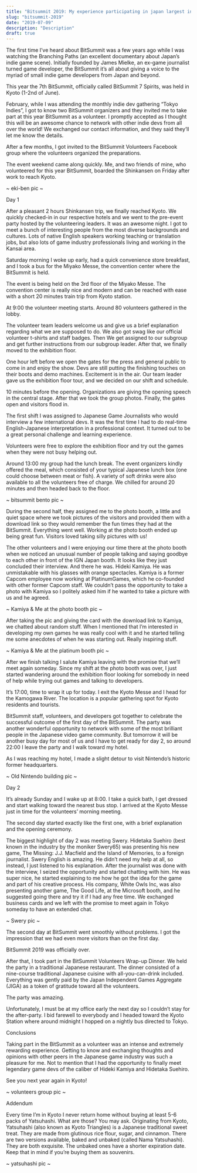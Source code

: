 ```yaml
---
title: "Bitsummit 2019: My experience participating in japan largest indie game show as a volunteer"
slug: "bitsummit-2019"
date: "2019-07-09"
description: "Description"
draft: true
---
```


The first time I’ve heard about BitSummit was a few years ago while I was watching the Branching Paths (an excellent documentary about Japan’s indie game scene). Initially founded by James Mielke, an ex-game journalist turned game developer, the BitSummit it’s all about giving a voice to the myriad of small indie game developers from Japan and beyond. 

This year the 7th BitSummit, officially called BitSummit 7 Spirits, was held in Kyoto (1-2nd of June).

February, while I was attending the monthly indie dev gathering “Tokyo Indies”, I got to know two BitSummit organizers and they invited me to take part at this year BitSummit as a volunteer. I promptly accepted as I thought this will be an awesome chance to network with other indie devs from all over the world! We exchanged our contact information, and they said they’ll let me know the details.

After a few months, I got invited to the BitSummit Volunteers Facebook group where the volunteers organized the preparations.

The event weekend came along quickly. Me, and two friends of mine, who volunteered for this year BitSummit, boarded the Shinkansen on Friday after work to reach Kyoto.

~ eki-ben pic ~

Day 1

After a pleasant 2 hours Shinkansen trip, we finally reached Kyoto. We quickly checked-in in our respective hotels and we went to the pre-event party hosted by the volunteering leaders. It was an awesome night. I got to meet a bunch of interesting people from the most diverse backgrounds and cultures. Lots of native English speakers working teaching or translation jobs, but also lots of game industry professionals living and working in the Kansai area. 

Saturday morning I woke up early, had a quick convenience store breakfast, and I took a bus for the Miyako Messe, the convention center where the BitSummit is held.

The event is being held on the 3rd floor of the Miyako Messe. The convention center is really nice and modern and can be reached with ease with a short 20 minutes train trip from Kyoto station.  

At 9:00 the volunteer meeting starts. Around 80 volunteers gathered in the lobby. 

The volunteer team leaders welcome us and give us a brief explanation regarding what we are supposed to do. We also got swag like our official volunteer t-shirts and staff badges. Then We get assigned to our subgroup and get further instructions from our subgroup leader.
After that, we finally moved to the exhibition floor.

One hour left before we open the gates for the press and general public to come in and enjoy the show. Devs are still putting the finishing touches on their boots and demo machines. Excitement is in the air. Our team leader gave us the exhibition floor tour, and we decided on our shift and schedule.

10 minutes before the opening. Organizations are giving the opening speech in the central stage. After that we took the group photos. Finally, the gates open and visitors flood in.

The first shift I was assigned to Japanese Game Journalists who would interview a few international devs. It was the first time I had to do real-time English-Japanese interpretation in a professional context. It turned out to be a great personal challenge and learning experience. 

Volunteers were free to explore the exhibition floor and try out the games when they were not busy helping out.

Around 13:00 my group had the lunch break. The event organizers kindly offered the meal, which consisted of your typical Japanese lunch box (one could choose between meat or fish). A variety of soft drinks were also available to all the volunteers free of charge. We chilled for around 20 minutes and then headed back to the floor.

~ bitsummit bento pic ~

During the second half, they assigned me to the photo booth, a little and quiet space where we took pictures of the visitors and provided them with a download link so they would remember the fun times they had at the BitSummit. Everything went well. Working at the photo booth ended up being great fun. Visitors loved taking silly pictures with us!

The other volunteers and I were enjoying our time there at the photo booth when we noticed an unusual number of people talking and saying goodbye to each other in front of the IGN Japan booth. It looks like they just concluded their interview. And there he was. Hideki Kamiya. He was unmistakable with his glasses with orange spectacles. Kamiya is a former Capcom employee now working at PlatinumGames, which he co-founded with other former Capcom staff. We couldn’t pass the opportunity to take a photo with Kamiya so I politely asked him if he wanted to take a picture with us and he agreed. 

~ Kamiya & Me at the photo booth pic ~

After taking the pic and giving the card with the download link to Kamiya, we chatted about random stuff. When I mentioned that I’m interested in developing my own games he was really cool with it and he started telling me some anecdotes of when he was starting out. Really inspiring stuff.

~ Kamiya & Me at the platinum booth pic ~

After we finish talking I salute Kamiya leaving with the promise that we’ll meet again someday. Since my shift at the photo booth was over, I just started wandering around the exhibition floor looking for somebody in need of help while trying out games and talking to developers. 

It’s 17:00, time to wrap it up for today. I exit the Kyoto Messe and I head for the Kamogawa River. The location is a popular gathering spot for Kyoto residents and tourists.

BitSummit staff, volunteers, and developers got together to celebrate the successful outcome of the first day of the BitSummit. The party was another wonderful opportunity to network with some of the most brilliant people in the Japanese video game community. But tomorrow it will be another busy day for most of us and I have to get ready for day 2, so around 22:00 I leave the party and I walk toward my hotel.

As I was reaching my hotel, I made a slight detour to visit Nintendo’s historic former headquarters.

~ Old Nintendo building pic ~

Day 2

It’s already Sunday and I wake up at 8:00. I take a quick bath, I get dressed and start walking toward the nearest bus stop. I arrived at the Kyoto Messe just in time for the volunteers’ morning meeting.

The second day started exactly like the first one, with a brief explanation and the opening ceremony.

The biggest highlight of day 2 was meeting Swery. Hidetaka Suehiro (best known in the industry by the moniker Swery65) was presenting his new game, The Missing: J.J. Macfield and the Island of Memories, to a foreign journalist. Swery English is amazing. He didn’t need my help at all, so instead, I just listened to his explanation. After the journalist was done with the interview, I seized the opportunity and started chatting with him. He was super nice, he started explaining to me how he got the idea for the game and part of his creative process. His company, White Owls Inc, was also presenting another game, The Good Life, at the Microsoft booth, and he suggested going there and try it if I had any free time. We exchanged business cards and we left with the promise to meet again in Tokyo someday to have an extended chat. 

~ Swery pic ~

The second day at BitSummit went smoothly without problems. I got the impression that we had even more visitors than on the first day. 

BitSummit 2019 was officially over.

After that, I took part in the BitSummit Volunteers Wrap-up Dinner. We held the party in a traditional Japanese restaurant. The dinner consisted of a nine-course traditional Japanese cuisine with all-you-can-drink included. Everything was gently paid by the Japan Independent Games Aggregate (JIGA) as a token of gratitude toward all the volunteers. 

The party was amazing.

Unfortunately, I must be at my office early the next day so I couldn’t stay for the after-party. I bid farewell to everybody and I headed toward the Kyoto Station where around midnight I hopped on a nightly bus directed to Tokyo.

Conclusions

Taking part in the BitSummit as a volunteer was an intense and extremely rewarding experience. Getting to know and exchanging thoughts and opinions with other peers in the Japanese game industry was such a pleasure for me. Not to mention that I had the opportunity to finally meet legendary game devs of the caliber of Hideki Kamiya and Hidetaka Suehiro.

See you next year again in Kyoto!

~ volunteers group pic ~

Addendum

Every time I’m in Kyoto I never return home without buying at least 5-6 packs of Yatsuhashi. What are those? You may ask. Originating from Kyoto, Yatsuhashi (also known as Kyoto Triangles) is a Japanese traditional sweet treat. They are made from glutinous rice flour, sugar, and cinnamon. There are two versions available, baked and unbaked (called Nama Yatsuhashi). They are both exquisite. The unbaked ones have a shorter expiration date. Keep that in mind if you’re buying them as souvenirs.

~ yatsuhashi pic ~
